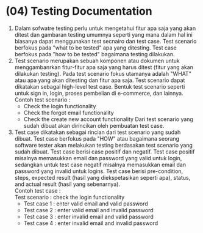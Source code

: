 # (04) Testing Documentation

1. Dalam sofwatre testing perlu untuk mengetahui fitur apa saja yang akan ditest dan gambaran testing umumnya seperti yang mana dalam hal ini biasanya dapat menggunakan test secnairo dan test case. Test scenario berfokus pada "what to be tested" apa yang ditesting. Test case berfokus pada "how to be tested" bagaimana testing dilakukan.
2. Test scenario merupakan sebuah komponen atau dokumen untuk menggambanrkan fitur-fitur apa saja yang harus ditest (fitur yang akan dilakukan testing). Pada test scenario fokus utamanya adalah "WHAT" atau apa yang akan ditesting dan fitur apa saja. Test scenario dapat dikatakan sebagai high-level test case. Bentuk test scenario seperti untuk sign in, login, proses pembelian di e-commerce, dan lainnya.\
Contoh test scenario :
    - Check the login functionality
    - Check the forgot email functionality
    - Check the create new account functionality
Dari test scenario yang sudah dibuat akan dirincikan oleh pembuatan test case.
3. Test case dikatakan sebagai rincian dari test scenario yang sudah dibuat. Test case berfokus pada "HOW" atau bagaimana seorang software tester akan melakukan testing berdasakan test scenario yang sudah dibuat. Test case berisi case positif dan negatif. Test case positif misalnya memasukkan email dan password yang valid untuk login, sedangkan untuk test case negatif misalnya memasukkan email dan password yang invalid untuk logins. Test case berisi pre-condition, steps, expected result (hasil yang diekspetasikan seperti apa), status, and actual result (hasil yang sebenarnya).\
Contoh test case :\
Test scenario : check the login functionality
    - Test case 1 : enter valid email and valid password
    - Test case 2 : enter valid email and invalid password
    - Test case 3 : enter invalid email and valid password 
    - Test case 4 : enter invalid email and invalid password


